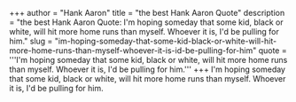 +++
author = "Hank Aaron"
title = "the best Hank Aaron Quote"
description = "the best Hank Aaron Quote: I'm hoping someday that some kid, black or white, will hit more home runs than myself. Whoever it is, I'd be pulling for him."
slug = "im-hoping-someday-that-some-kid-black-or-white-will-hit-more-home-runs-than-myself-whoever-it-is-id-be-pulling-for-him"
quote = '''I'm hoping someday that some kid, black or white, will hit more home runs than myself. Whoever it is, I'd be pulling for him.'''
+++
I'm hoping someday that some kid, black or white, will hit more home runs than myself. Whoever it is, I'd be pulling for him.

